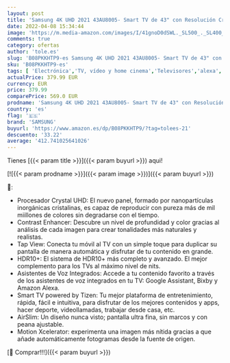```yaml
---
layout: post
title: 'Samsung 4K UHD 2021 43AU8005- Smart TV de 43" con Resolución Crystal UHD  Procesador Crystal UHD  HDR10+  Motion Xcelerator  Contrast Enhancer y Alexa Integrada'
date: 2022-04-08 15:34:44
image: 'https://m.media-amazon.com/images/I/41gnoD0dSWL._SL500_._SL400_.jpg'
comments: true
category: ofertas
author: 'tole.es'
slug: 'B08PKKHTP9-es Samsung 4K UHD 2021 43AU8005- Smart TV de 43" con...'
sku: 'B08PKKHTP9-es'
tags: [ 'Electrónica','TV, vídeo y home cinema','Televisores','alexa','samsung', ]
actualPrice: 379.99 EUR
currency: EUR
price: 379.99
comparePrice: 569.0 EUR
prodname: 'Samsung 4K UHD 2021 43AU8005- Smart TV de 43" con Resolución Crystal UHD  Procesador Crystal UHD  HDR10+  Motion Xcelerator  Contrast Enhancer y Alexa Integrada'
country: 'es'
flag: '🇪🇸'
brand: 'SAMSUNG'
buyurl: 'https://www.amazon.es/dp/B08PKKHTP9/?tag=tolees-21'
descuento: '33.22'
average: '412.741025641026'
---
```


Tienes [{{< param title >}}]({{< param buyurl >}}) aqui!

[![{{< param prodname >}}]({{< param image >}})]({{< param buyurl >}})

🔎:

- Procesador Crystal UHD: El nuevo panel, formado por nanopartículas inorgánicas cristalinas, es capaz de reproducir con pureza más de mil miillones de colores sin degradarse con el tiempo.
- Contrast Enhancer: Descubre un nivel de profundidad y color gracias al análisis de cada imagen para crear tonalidades más naturales y realistas.
- Tap View: Conecta tu móvil al TV con un simple toque para duplicar su pantalla de manera automática y disfrutar de tu contenido en grande.
- HDR10+: El sistema de HDR10+ más completo y avanzado. El mejor complemento para los TVs al máximo nivel de nits.
- Asistentes de Voz Integrados: Accede a tu contenido favorito a través de los asistentes de voz integrados en tu TV: Google Assistant, Bixby y Amazon Alexa.
- Smart TV powered by Tizen: Tu mejor plataforma de entretenimiento, rápida, fácil e intuitiva, para disfrutar de los mejores contenidos y apps, hacer deporte, videollamadas, trabajar desde casa, etc.
- AirSlim: Un diseño nunca visto; pantalla ultra fina, sin marcos y con peana ajustable.
- Motion Xcelerator: experimenta una imagen más nítida gracias a que añade automáticamente fotogramas desde la fuente de origen.

[🛒 Comprar!!!]({{< param buyurl >}})
